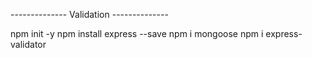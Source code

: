 --------------   Validation   --------------

npm init -y
npm install express --save
npm i mongoose
npm i express-validator

